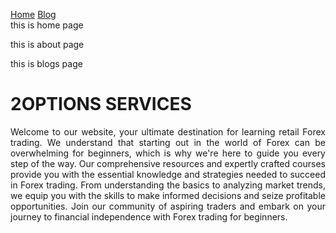 


<html>
<head><meta charset="utf 1">
<title>2OPTIONS SERVICES</title>
<meta name="description" content="Unlock the world of Forex trading for beginners with our comprehensive learning platform. Master the art of retail Forex trading and seize financial opportunities. Start your journey today!">
<meta name="keywords" content="forex trading for beginners, forex trading, beginner's guide">
<style>

.tab-container { overflow: hidden; }

.tab { background-color: black;
      border: none;
       color: white;
      padding: 10px 20px;
       cursor: pointer;
       float: left;}

.tab:hover { background-color: black;}

.tab-content { display: none;
               padding: 20px;}

.tab-content.show { display: block;}

body { background-color: black;
        font-family: san-serif;
             margin: 50px;
              color: white; 
          font-size: 30px; 
           border: 5px solid white; 
            margin: 20px;
            padding: 20px;}
.justified-paragraphs { text-align: justify;
  }

img {  margin: 20px 20px;
             width: 300px;
          max-width: 90%;
        height: auto; }

h1 { font-size: 50px;}
</style>
</head>
<body>
<div class="tab-container">
  <a href="https://twooptionsservices.github.io/2options/" class="tab">Home</a>
     <a href="blog1.html" class="tab">Blog</a>

  <div id="home" class="tab-content">
   this is home page
  </div>

  <div id="about" class="tab-content">
    
this is about page
  </div>

  <div id="blogs" class="tab-content">
    this is blogs page
  </div>
</div>
<h1>2OPTIONS SERVICES</h1>
<p class="justified-paragraphs">Welcome to our website, your ultimate destination for learning retail Forex trading. We understand that starting out in the world of Forex can be overwhelming for beginners, which is why we're here to guide you every step of the way. Our comprehensive resources and expertly crafted courses provide you with the essential knowledge and strategies needed to succeed in Forex trading. From understanding the basics to analyzing market trends, we equip you with the skills to make informed decisions and seize profitable opportunities. Join our community of aspiring traders and embark on your journey to financial independence with Forex trading for beginners.</p>


</body>
</html>
